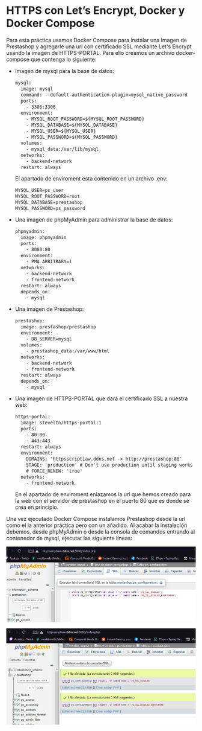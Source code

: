 # HTTPS con Let’s Encrypt, Docker y Docker Compose

Para esta práctica usamos Docker Compose para instalar una imagen de Prestashop y agregarle una url con certificado SSL mediante Let's Encrypt usando la imagen de HTTPS-PORTAL. Para ello creamos un archivo docker-compose que contenga lo siguiente:

- Imagen de mysql para la base de datos:

    ```
    mysql:
      image: mysql
      command: --default-authentication-plugin=mysql_native_password
      ports: 
        - 3306:3306
      environment: 
        - MYSQL_ROOT_PASSWORD=${MYSQL_ROOT_PASSWORD}
        - MYSQL_DATABASE=${MYSQL_DATABASE}
        - MYSQL_USER=${MYSQL_USER}
        - MYSQL_PASSWORD=${MYSQL_PASSWORD}
      volumes: 
        - mysql_data:/var/lib/mysql
      networks: 
        - backend-network
      restart: always
    ```

    El apartado de enviroment esta contenido en un archivo .env:

    ```
    MYSQL_USER=ps_user
    MYSQL_ROOT_PASSWORD=root
    MYSQL_DATABASE=prestashop
    MYSQL_PASSWORD=ps_password
    ```

- Una imagen de phpMyAdmin para administrar la base de datos:

    ```
    phpmyadmin:
      image: phpmyadmin
      ports:
        - 8080:80
      environment: 
        - PMA_ARBITRARY=1
      networks: 
        - backend-network
        - frontend-network
      restart: always
      depends_on: 
        - mysql
    ```

- Una imagen de Prestashop:

    ```
    prestashop:
      image: prestashop/prestashop
      environment: 
        - DB_SERVER=mysql
      volumes:
        - prestashop_data:/var/www/html
      networks: 
        - backend-network
        - frontend-network
      restart: always
      depends_on: 
        - mysql
    ```

- Una imagen de HTTPS-PORTAL que dará el certificado SSL a nuestra web:

    ```
    https-portal:
      image: steveltn/https-portal:1
      ports:
        - 80:80
        - 443:443
      restart: always
      environment:
        DOMAINS: 'httpsscriptiaw.ddns.net -> http://prestashop:80'
        STAGE: 'production' # Don't use production until staging works
        # FORCE_RENEW: 'true'
      networks:
        - frontend-network
    ```

    En el apartado de enviroment enlazamos la url que hemos creado para la web con el servidor de prestashop en el puerto 80 que es donde se crea en principio.

Una vez ejecutado Docker Compose instalamos Prestashop desde la url como el la anterior práctica pero con un añadido. Al acabar la instalación debemos, desde phpMyAdmin o desde la consola de comandos entrando al contenedor de mysql, ejecutar las siguiente líneas:

![phpMyAdmin-1](https://raw.githubusercontent.com/arr588/iaw-https-docker/main/img/2.png)

![phpMyAdmin-2](https://raw.githubusercontent.com/arr588/iaw-https-docker/main/img/3.png)